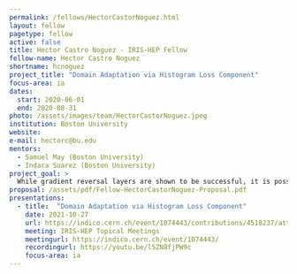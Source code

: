 ```yaml
---
permalink: /fellows/HectorCastorNoguez.html
layout: fellow
pagetype: fellow
active: false
title: Hector Castro Noguez - IRIS-HEP Fellow
fellow-name: Hector Castro Noguez
shortname: hcnoguez
project_title: "Domain Adaptation via Histogram Loss Component"
focus-area: ia
dates:
  start: 2020-06-01
  end: 2020-08-31
photo: /assets/images/team/HectorCastorNoguez.jpeg
institution: Boston University
website:
e-mail: hectorc@bu.edu
mentors:
  - Samuel May (Boston University)
  - Indara Suarez (Boston University)
project_goal: >
  While gradient reversal layers are shown to be successful, it is possible to take a more direct approach to improving the agreement between data and simulation. Rather than discourage the DNN from learning features which allow it to distinguish between examples from the source and target domain (as done for the gradient reversal layer), we propose to explicitly reward the DNN for minimizing differences between distributions in the source and target domains.
proposal: /assets/pdf/Fellow-HectorCastorNoguez-Proposal.pdf
presentations:
  - title:  "Domain Adaptation via Histogram Loss Component"
    date: 2021-10-27
    url: https://indico.cern.ch/event/1074443/contributions/4518237/attachments/2335480/3980758/IRIS-HEP%20Domain%20Adaptation%20Presentation%20%281%29.pdf
    meeting: IRIS-HEP Topical Meetings
    meetingurl: https://indico.cern.ch/event/1074443/
    recordingurl: https://youtu.be/l5ZN8fjPW9c
    focus-area: ia
---
```

